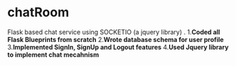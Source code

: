 # chatRoom
Flask based chat service using SOCKETIO (a jquery library) .
1.**Coded all Flask Blueprints from scratch**
2.**Wrote database schema for user profile**
3.**Implemented SignIn, SignUp and Logout features**
4.**Used Jquery library to implement chat mecahnism**

